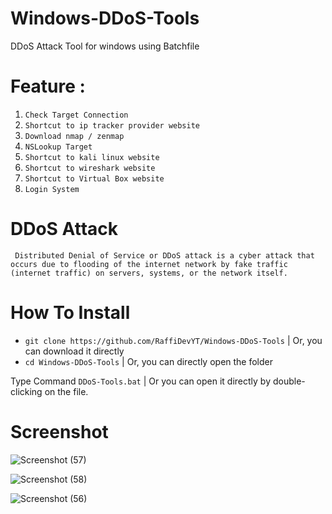 # Windows-DDoS-Tools
DDoS Attack Tool for windows using Batchfile

# Feature : 
1. ``Check Target Connection``
2. ``Shortcut to ip tracker provider website``
3. ``Download nmap / zenmap``
4. ``NSLookup Target``
5. ``Shortcut to kali linux website``
6. ``Shortcut to wireshark website``
7. ``Shortcut to Virtual Box website``
8. ``Login System``

# DDoS Attack
`
Distributed Denial of Service or DDoS attack is a cyber attack that occurs due to flooding of the internet network by fake traffic (internet traffic) on servers, systems, or the network itself.`

# How To Install

- `git clone https://github.com/RaffiDevYT/Windows-DDoS-Tools` | Or, you can download it directly
- `cd Windows-DDoS-Tools` | Or, you can directly open the folder

Type Command `DDoS-Tools.bat` | Or you can open it directly by double-clicking on the file.

# Screenshot

![Screenshot (57)](https://user-images.githubusercontent.com/92700881/158737009-de895a4f-340e-4316-96cb-9bc7f5335a19.png)


![Screenshot (58)](https://user-images.githubusercontent.com/92700881/158737012-a2b13544-fab5-45ec-86d9-16ddbcf68dae.png)


![Screenshot (56)](https://user-images.githubusercontent.com/92700881/158737015-c4520396-da04-47c0-894e-452f3e6bceb3.png)
